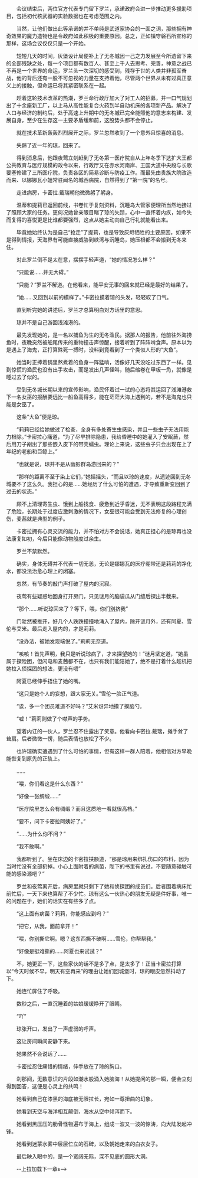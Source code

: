 　　会议结束后，两位官方代表专门留下罗兰，承诺政府会进一步推动更多援助项目，包括初代核武器的实验数据也在考虑范围之内。

　　当然，让他们做出此等承诺的并不单纯是武道家协会的一面之词，那些拥有神奇效果的魔力造物也是令政府如此积极的重要原因。总之，正如镇守磐石所宣称的那样，这场会议仅仅只是一个开始。

　　短短几天的时间，灰堡设计局便补上了无冬城因一己之力发展至今所遗留下来的全部残缺之处，每一个项目都有数百人、甚至上千人去思考、完善，神意之战已不再是一个世界的命运，罗兰头一次深切的感受到，残存于世的人类并非孤军奋战，他的背后还有一股不可忽视的力量在支持着他，尽管两个世界从未有过真正意义上的接触，但命运已将其紧密联系在一起。

　　趁着这轮技术改革的热潮，罗兰命行政厅加大了对工人的招募，并一口气规划出了十余座新工厂，以上马从高性能复合火药到半自动机床的各项新产品。解决了人口与经济的制约后，处于高速上升期中的无冬城已完全能照他的意志来构建、发展自身，至少在生存这一主要矛盾缓和前，这股势头都不会停止。

　　就在技术革新轰轰烈烈展开之际，罗兰忽然收到了一个意外且惊喜的消息。

　　失踪了近一年的琼，回来了。

　　得到消息后，他跟夜莺立刻赶到了无冬第一医疗院自从上年冬季下达扩大王都公共教育与医疗规模的政令以来，行政厅又在赤水河南岸、王国大道中央段与长歌要塞修建了三所医疗院，负责各区的简易诊断与防疫工作。而最先由贵族大院改造而来、以娜娜瓦小姐常驻闻名的城西病院，自然得到了“第一院”的名号。

　　走进病房，卡密拉.戴瑞朝他微微躬了躬身。

　　温蒂和提莉已返回前线，书卷忙于复刻资料，沉睡岛大管家便理所当然地接过了照顾大家的任务。更何况她曾亲眼目睹了琼的失踪，心中一直怀着内疚，如今失而复得的喜悦更是比谁都要强烈，这点从她主动向自己行礼就能看出来。

　　毕竟她始终认为是自己“抢走”了提莉，也是导致灰烬牺牲的主要原因，如果不是得到情报，天海界有可能直接威胁到峡湾与沉睡岛，她压根都不会搬到无冬来住。

　　对此罗兰倒不是太在意，摆摆手轻声道，“她的情况怎么样？”

　　“只能说……并无大碍。”

　　“只能？”罗兰不解道。在他看来，能平安无事的回来就已经是最好的结果了。

　　“她……又回到以前的模样了。”卡密拉摸着琼的头发，轻轻叹了口气。

　　直到听完她的讲述后，罗兰才总算明白对方话里的意思。

　　琼并不是自己游回浅滩港的。

　　最先发现她的，是一名以捕鱼为生的无冬渔民。据那人的报告，他前往外海捞鱼时，夜晚突然被船尾传来的重物撞击声惊醒，接着听到了阵阵啃食声。原本以为是遇上了海鬼，正打算殊死一搏时，没料到竟看到了一个类似人形的“大鱼”。

　　她当时正捧着锅里熬煮着的鱼身一阵猛啃，活像好几天没吃过东西了一样。见到惊慌的渔民也没有出手攻击，而是发出几声怪叫，随后缩卷在甲板一角，就像是睡过去了似的。

　　受到无冬城长期以来的宣传影响，渔民怀着试一试的心态将其运回了浅滩港救下一名女巫的报酬要远比一船鱼高得多，能在茫茫大海上遇到的，若不是海鬼也只能是女巫了。

　　这条“大鱼”便是琼。

　　“莉莉已经给她做过了检查，全身有多处寄生虫感染，并且一些虫子无法用能力根除。”卡密拉心痛道，“为了尽早排除隐患，我给昏睡中的她灌入了安眠蕨，然后用刀子剐出了那些嵌入皮下的带壳蠕虫。理论上来说，这些虫子只会出现在上了年纪的老船和巨鲸上。”

　　“也就是说，琼并不是从幽影群岛游回来的？”

　　“那样的距离不至于染上它们，”她摇摇头，“而且以琼的速度，从遗迹回到无冬城要不了这么久。我担心的是……她经历了什么可怕的遭遇，才导致重新变回到了过去的状态。”

　　顾不上清理寄生虫、饿到上船找食、疲惫到近乎昏迷，无不表明这段路程充满了危险，长期处于过度应激刺激的情况下，女巫很可能会受到无法修复的心理创伤，麦茜就是典型的例子。

　　卡密拉拥有心灵交流的能力，并不怕对方不会说话，她真正担心的是琼再也没法康复如初，今后只能像动物般度过余生。

　　罗兰不禁默然。

　　确实，身体无碍并不代表一切无恙，无论是娜娜瓦的医疗绷带还是莉莉的净化水，都没法治愈心理上的闭塞。

　　忽然，有节奏的敲门声打破了屋内的沉寂。

　　夜莺有些疑惑地回身打开房门，只见谜月的脑袋瓜从门缝后探出半截来。

　　“那个……听说琼回来了？等下，喂，你们别挤我”

　　门陡然被推开，好几个人跌跌撞撞地涌入了屋内，除开谜月外，还有阿夏、雪伦与艾米。最后走入屋内的，才是莉莉。

　　“没办法，被她发现端倪了。”莉莉无奈道。

　　“咳咳！首先声明，我只是听说琼病了，才来探望她的！”谜月坚定道，“她虽属于探险团，但闪电和麦茜都不在，也只有我们能陪她了，绝不是打着什么趁机把她拉入侦探团的想法，更没有唔”

　　阿夏已经伸手捂住了她的嘴。

　　“这只是她个人的妄想，跟大家无关。”雪伦一脸正气道。

　　“诶，多一个团员难道不好吗？”艾米讶异地摸了摸脑勺。

　　“嘘！”莉莉则做了个噤声的手势。

　　望着内讧的一伙人，罗兰忍不住露出了笑意。他看向卡密拉.戴瑞，摊手耸了耸肩。后者微微一愣，随后表情也放松了不少。

　　也许琼确实遭遇到了什么可怕的事情，但有这样一群人陪着，他相信对方早晚能恢复到原先的正轨上。

　　……

　　“喂，你们看这是什么东西？”

　　“好像一张绸缎……”

　　“医疗院里怎么会有绸缎？而且这质地一看就很高档。”

　　“要不，问下卡密拉阿姨好了。”

　　“……为什么你不问？”

　　“我不敢啊。”

　　我都听到了。坐在床边的卡密拉扶额道，“那是琼用来绑扎伤口的布料，因为当时忙没有全部扔掉。小心上面附着的病菌，陛下的书里有说过，不要随意碰触可能的感染源吧？”

　　罗兰和夜莺离开后，病房里就只剩下了她和侦探团的成员们。后者围着病床忙前忙后，一天下来也算帮了不少忙。琼有这么一伙热心的朋友无疑是件好事，唯一的问题在于，她们的话实在有些多了点。

　　“这上面有病菌？莉莉，你能感应到吗？”

　　“把它，从我，面前拿开！”

　　“喂，你别撕它啊。嗯？这东西撕不破啊……雪伦，你帮帮我。”

　　“好像是挺难撕的……阿夏也来试试？”

　　不，她更正一下，这些家伙的话不是多了点，是太多了！正当卡密拉打算以“今天时候不早，明天有空再来”的理由让她们回城堡时，琼的眼皮忽然抖动了下。

　　她连忙屏住了呼吸。

　　数秒之后，一直沉睡着的姑娘缓缓睁开了眼睛。

　　“吖”

　　琼张开口，发出了一声虚弱的呼声。

　　这让房间瞬间安静下来。

　　她果然不会说话了……

　　卡密拉忍住痛惜的情绪，伸手放在了琼的胸口。

　　刹那间，无数意识的片段如潮水般涌入她脑海！从她提问的那一瞬，便会立刻得到回答，这便是心灵上的共鸣！

　　她看到自己在漆黑的海底被无限拉长，宛如一尊扭曲的幻象。

　　她看到天空与海洋相互颠倒，海水从空中倾泻而下。

　　她看到黑压压的肋骨怪物遍布于海上，组成一波又一波的惊涛，向大陆发起冲锋。

　　她看到迷蒙水雾中层层伫立的石碑，以及朝她走来的白衣女子。

　　最后映入眼中的，是一个宽阔无际，深不见底的圆形大洞。

　　--上拉加载下一章s-->
